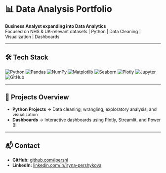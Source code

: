 # 📊 Data Analysis Portfolio

**Business Analyst expanding into Data Analytics**  
Focused on NHS & UK-relevant datasets | Python | Data Cleaning | Visualization | Dashboards  

---

## 🛠️ Tech Stack

![Python](https://img.shields.io/badge/Python-3776AB?style=for-the-badge&logo=python&logoColor=white)
![Pandas](https://img.shields.io/badge/Pandas-150458?style=for-the-badge&logo=pandas&logoColor=white)
![NumPy](https://img.shields.io/badge/Numpy-013243?style=for-the-badge&logo=numpy&logoColor=white)
![Matplotlib](https://img.shields.io/badge/Matplotlib-003B57?style=for-the-badge&logo=plotly&logoColor=white)
![Seaborn](https://img.shields.io/badge/Seaborn-4EABE1?style=for-the-badge&logoColor=white)
![Plotly](https://img.shields.io/badge/Plotly-3F4F75?style=for-the-badge&logo=plotly&logoColor=white)
![Jupyter](https://img.shields.io/badge/Jupyter-F37626.svg?&style=for-the-badge&logo=Jupyter&logoColor=white)
![GitHub](https://img.shields.io/badge/GitHub-181717?style=for-the-badge&logo=github&logoColor=white)

---

## 📂 Projects Overview
- **Python Projects** → Data cleaning, wrangling, exploratory analysis, and visualization  
- **Dashboards** → Interactive dashboards using Plotly, Streamlit, and Power BI  

---

## 📬 Contact
- **GitHub:** [github.com/ipershi](https://github.com/ipershi)  
- **LinkedIn:** [linkedin.com/in/iryna-pershykova](https://linkedin.com/in/iryna-pershykova)  

